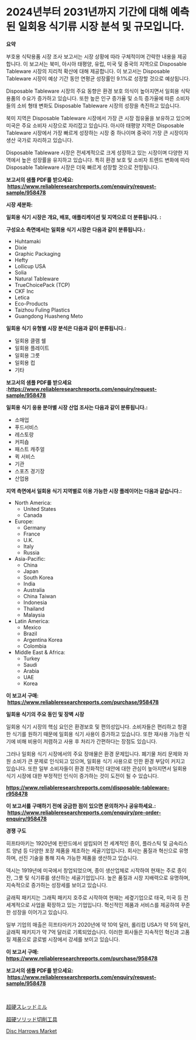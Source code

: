 <p><h1>2024년부터 2031년까지 기간에 대해 예측된 일회용 식기류 시장 분석 및 규모입니다.</h1></p><p><strong>요약</strong></p>
<p><p>부호용 식탁용품 시장 조사 보고서는 시장 상황에 따라 구체적이며 간략한 내용을 제공합니다. 이 보고서는 북미, 아시아 태평양, 유럽, 미국 및 중국의 지역으로 Disposable Tableware 시장의 지리적 확산에 대해 제공합니다. 이 보고서는 Disposable Tableware 시장이 예상 기간 동안 연평균 성장률인 9.1%로 성장할 것으로 예상됩니다.</p><p>Disposable Tableware 시장의 주요 동향은 환경 보호 의식이 높아지면서 일회용 식탁용품의 수요가 증가하고 있습니다. 또한 높은 인구 증가율 및 소득 증가율에 따른 소비자들의 소비 형태 변화도 Disposable Tableware 시장의 성장을 촉진하고 있습니다.</p><p>북미 지역은 Disposable Tableware 시장에서 가장 큰 시장 점유율을 보유하고 있으며 미국은 주요 소비자 시장으로 자리잡고 있습니다. 아시아 태평양 지역은 Disposable Tableware 시장에서 가장 빠르게 성장하는 시장 중 하나이며 중국이 가장 큰 시장이자 생산 국가로 자리하고 있습니다.</p><p>Disposable Tableware 시장은 전세계적으로 크게 성장하고 있는 시장이며 다양한 지역에서 높은 성장률을 유지하고 있습니다. 특히 환경 보호 및 소비자 트렌드 변화에 따라 Disposable Tableware 시장은 더욱 빠르게 성장할 것으로 전망됩니다.</p></p>
<p><strong>보고서의 샘플 PDF를 받으세요: &nbsp;<a href="https://www.reliableresearchreports.com/enquiry/request-sample/958478">https://www.reliableresearchreports.com/enquiry/request-sample/958478</a></strong></p>
<p><strong>시장 세분화:</strong></p>
<p><strong> 일회용 식기 시장은 개요, 배포, 애플리케이션 및 지역으로 더 분류됩니다. :</strong></p>
<p><strong>구성요소 측면에서는 일회용 식기 시장은 다음과 같이 분류됩니다.:</strong></p>
<p><ul><li>Huhtamaki</li><li>Dixie</li><li>Graphic Packaging</li><li>Hefty</li><li>Lollicup USA</li><li>Solia</li><li>Natural Tableware</li><li>TrueChoicePack (TCP)</li><li>CKF Inc</li><li>Letica</li><li>Eco-Products</li><li>Taizhou Fuling Plastics</li><li>Guangdong Huasheng Meto</li></ul></p>
<p><strong> 일회용 식기 유형별 시장 분석은 다음과 같이 분류됩니다.:</strong></p>
<p><ul><li>일회용 클램 쉘</li><li>일회용 플레이트</li><li>일회용 그릇</li><li>일회용 컵</li><li>기타</li></ul></p>
<p><strong>보고서의 샘플 PDF를 받으세요 :<a href="https://www.reliableresearchreports.com/enquiry/request-sample/958478">https://www.reliableresearchreports.com/enquiry/request-sample/958478</a></strong></p>
<p><strong> 일회용 식기 응용 분야별 시장 산업 조사는 다음과 같이 분류됩니다.:</strong></p>
<p><ul><li>소매업</li><li>푸드서비스</li><li>레스토랑</li><li>커피숍</li><li>패스트 캐주얼</li><li>퀵 서비스</li><li>기관</li><li>스포츠 경기장</li><li>산업용</li></ul></p>
<p><strong>지역 측면에서 일회용 식기 지역별로 이용 가능한 시장 플레이어는 다음과 같습니다.:</strong></p>
<p><ul>
    <li>
        North America:
        <ul>
            <li>United States</li>
            <li>Canada</li>
        </ul>
    </li>
    <li>
        Europe:
        <ul>
            <li>Germany</li>
            <li>France</li>
            <li>U.K.</li>
            <li>Italy</li>
            <li>Russia</li>
        </ul>
    </li>
    <li>
        Asia-Pacific:
        <ul>
            <li>China</li>
            <li>Japan</li>
            <li>South Korea</li>
            <li>India</li>
            <li>Australia</li>
            <li>China Taiwan</li>
            <li>Indonesia</li>
            <li>Thailand</li>
            <li>Malaysia</li>
        </ul>
    </li>
    <li>
        Latin America:
        <ul>
            <li>Mexico</li>
            <li>Brazil</li>
            <li>Argentina Korea</li>
            <li>Colombia</li>
        </ul>
    </li>
    <li>
        Middle East & Africa:
        <ul>
            <li>Turkey</li>
            <li>Saudi</li>
            <li>Arabia</li>
            <li>UAE</li>
            <li>Korea</li>
        </ul>
    </li>
    </ul></p>
<p><strong>이 보고서 구매: &nbsp;<a href="https://www.reliableresearchreports.com/purchase/958478">https://www.reliableresearchreports.com/purchase/958478</a></strong></p>
<p><strong>일회용 식기의 주요 동인 및 장벽 시장</strong></p>
<p><p>일회용 식기 시장의 핵심 요인은 환경보호 및 편의성입니다. 소비자들은 편리하고 청결한 식기를 원하기 때문에 일회용 식기 사용이 증가하고 있습니다. 또한 재사용 가능한 식기에 비해 비용이 저렴하고 사용 후 처리가 간편하다는 장점도 있습니다.</p><p>그러나 일회용 식기 시장에서의 주요 장애물은 환경 문제입니다. 폐기물 처리 문제와 자원 소비가 큰 문제로 인식되고 있으며, 일회용 식기 사용으로 인한 환경 부담이 커지고 있습니다. 또한 일부 소비자들이 환경 친화적인 대안에 대한 관심이 높아지면서 일회용 식기 시장에 대한 부정적인 인식이 증가하는 것이 도전이 될 수 있습니다.</p></p>
<p><strong><a href="https://www.reliableresearchreports.com/disposable-tableware-r958478">https://www.reliableresearchreports.com/disposable-tableware-r958478</a></strong></p>
<p><strong>이 보고서를 구매하기 전에 궁금한 점이 있으면 문의하거나 공유하세요.: &nbsp;<a href="https://www.reliableresearchreports.com/enquiry/pre-order-enquiry/958478">https://www.reliableresearchreports.com/enquiry/pre-order-enquiry/958478</a></strong></p>
<p><strong>경쟁 구도</strong></p>
<p><p>히프타마키는 1920년에 핀란드에서 설립되어 전 세계적인 종이, 플라스틱 및 금속리스트 양념 등 다양한 포장 제품을 제조하는 세골기업입니다. 회사는 품질과 혁신으로 유명하며, 선진 기술을 통해 지속 가능한 제품을 생산하고 있습니다.</p><p>덱시는 1919년에 미국에서 창업되었으며, 종이 생산업체로 시작하여 현재는 주로 종이잔, 그릇 및 식기류를 생산하는 세골기업입니다. 높은 품질과 시장 지배력으로 유명하며, 지속적으로 증가하는 성장세를 보이고 있습니다.</p><p>글래픽 패키지는 그래픽 패키지 호주로 시작하여 현재는 세곂기업으로 태국, 미국 등 전 세계적으로 사업을 확장하고 있는 기업입니다. 혁신적인 제품과 서비스를 제공하여 꾸준한 성장을 이어가고 있습니다.</p><p>일부 기업의 매출은 히프타마키가 2020년에 약 10억 달러, 롤리컵 USA가 약 5억 달러, 글래픽 패키지가 약 7억 달러로 기록되었습니다. 이러한 회사들은 지속적인 혁신과 고품질 제품으로 글로벌 시장에서 강세를 보이고 있습니다.</p></p>
<p><strong>이 보고서 구매: &nbsp; <a href="https://www.reliableresearchreports.com/purchase/958478">https://www.reliableresearchreports.com/purchase/958478</a></strong></p>
<p><strong>보고서의 샘플 PDF를 받으세요: &nbsp;<a href="https://www.reliableresearchreports.com/enquiry/request-sample/958478">https://www.reliableresearchreports.com/enquiry/request-sample/958478</a></strong><strong></strong></p>
<p>&nbsp;</p>
<p><p><a href="https://github.com/marbadji/Market-Research-Report-List-1/blob/main/628331231823.md">超硬スレッドミル</a></p><p><a href="https://github.com/KaydenJohns1964/Market-Research-Report-List-1/blob/main/425042031824.md">超硬ソリッド切削工具</a></p><p><a href="https://github.com/mancsybtousav/Market-Research-Report-List-2/blob/main/disc-harrows-market.md">Disc Harrows Market</a></p></p>